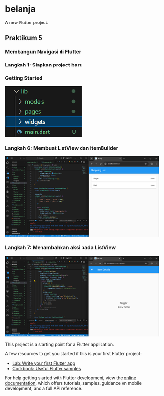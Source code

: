 # belanja

A new Flutter project.


## Praktikum 5
### Membangun Navigasi di Flutter

### Langkah 1: Siapkan project baru

### Getting Started
![langkah 1](image/mobile.6.5.1.png)

### Langkah 6: Membuat ListView dan itemBuilder
![langkah 6](image/mobile.6.5.2.png)

### Langkah 7: Menambahkan aksi pada ListView
![langkah 7](image/mobile.6.5.3.png)





This project is a starting point for a Flutter application.

A few resources to get you started if this is your first Flutter project:

- [Lab: Write your first Flutter app](https://docs.flutter.dev/get-started/codelab)
- [Cookbook: Useful Flutter samples](https://docs.flutter.dev/cookbook)

For help getting started with Flutter development, view the
[online documentation](https://docs.flutter.dev/), which offers tutorials,
samples, guidance on mobile development, and a full API reference.

